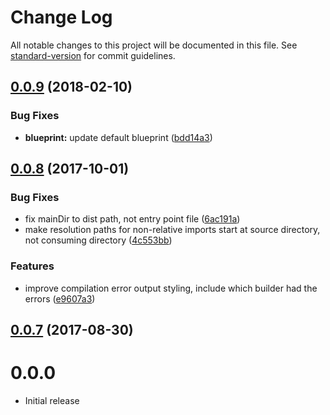 # Change Log

All notable changes to this project will be documented in this file. See [standard-version](https://github.com/conventional-changelog/standard-version) for commit guidelines.

<a name="0.0.9"></a>
## [0.0.9](https://github.com/denali-js/denali-typescript/compare/v0.0.8...v0.0.9) (2018-02-10)


### Bug Fixes

* **blueprint:** update default blueprint ([bdd14a3](https://github.com/denali-js/denali-typescript/commit/bdd14a3))



<a name="0.0.8"></a>
## [0.0.8](https://github.com/denali-js/denali-typescript/compare/v0.0.7...v0.0.8) (2017-10-01)


### Bug Fixes

* fix mainDir to dist path, not entry point file ([6ac191a](https://github.com/denali-js/denali-typescript/commit/6ac191a))
* make resolution paths for non-relative imports start at source directory, not consuming directory ([4c553bb](https://github.com/denali-js/denali-typescript/commit/4c553bb))


### Features

* improve compilation error output styling, include which builder had the errors ([e9607a3](https://github.com/denali-js/denali-typescript/commit/e9607a3))



<a name="0.0.7"></a>
## [0.0.7](https://github.com/denali-js/denali-typescript/compare/v0.0.5...v0.0.7) (2017-08-30)



# 0.0.0

* Initial release
